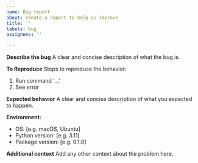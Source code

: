 ```yaml
---
name: Bug report
about: Create a report to help us improve
title: ''
labels: bug
assignees: ''

---
```


**Describe the bug**
A clear and concise description of what the bug is.

**To Reproduce**
Steps to reproduce the behavior:
1. Run command '...'
2. See error

**Expected behavior**
A clear and concise description of what you expected to happen.

**Environment:**
 - OS: [e.g. macOS, Ubuntu]
 - Python version: [e.g. 3.11]
 - Package version: [e.g. 0.1.0]

**Additional context**
Add any other context about the problem here.